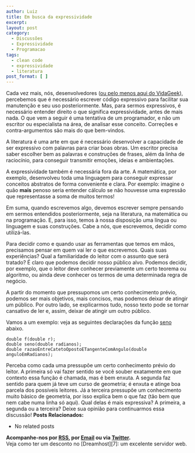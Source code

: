 ```yaml
---
author: Luiz
title: Em busca da expressividade
excerpt:
layout: post
category:
  - Discussões
  - Expressividade
  - Programacao
tags:
  - clean code
  - expressividade
  - literatura
post_format: [ ]
---
```

Cada vez mais, nós, desenvolvedores ([ou pelo menos aqui do VidaGeek][1]), percebemos que é necessário escrever código expressivo para facilitar sua manutenção e seu uso posteriormente. Mas, para sermos expressivos, é necessário entender direito o que significa expressividade, antes de mais nada. O que vem a seguir é uma tentativa de um programador, e não um escritor ou especialista na área, de analisar esse conceito. Correções e contra-argumentos são mais do que bem-vindos.

A literatura é uma arte em que é necessário desenvolver a capacidade de ser expressivo com palavras para criar boas obras. Um escritor precisa saber escolher bem as palavras e construções de frases, além da linha de raciocínio, para conseguir transmitir emoções, ideias e ambientações.

A expressividade também é necessária fora da arte. A matemática, por exemplo, desenvolveu toda uma linguagem para conseguir expressar conceitos abstratos de forma conveniente e clara. Por exemplo: imagine o quão **mais** penoso seria entender cálculo se não houvesse uma expressão que representasse a soma de muitos termos!

Em suma, quando escrevemos algo, devemos escrever sempre pensando em sermos entendidos posteriormente, seja na literatura, na matemática ou na programação. E, para isso, temos à nossa disposição uma língua ou linguagem e suas construções. Cabe a nós, que escrevemos, decidir como utilizá-las.

Para decidir como e quando usar as ferramentas que temos em mãos, precisamos pensar em quem vai ler o que escrevemos. Quais suas experiências? Qual a familiaridade do leitor com o assunto que será tratado? É claro que podemos decidir nosso público alvo. Podemos decidir, por exemplo, que o leitor deve conhecer previamente um certo teorema ou algoritmo, ou ainda deve conhecer os termos de uma determinada regra de negócio.

A partir do momento que pressupomos um certo conhecimento prévio, podemos ser mais objetivos, mais concisos, mas podemos deixar de atingir um público. Por outro lado, se explicarmos tudo, nosso texto pode se tornar cansativo de ler e, assim, deixar de atingir um outro público.

Vamos a um exemplo: veja as seguintes declarações da função [seno][2] abaixo.

    double f(double r);
    double seno(double radianos);
    double razaoEntreCatetoOpostoETangenteComAngulo(double anguloEmRadianos);
    

Perceba como cada uma pressupõe um certo conhecimento prévio do leitor. A primeira só vai fazer sentido se você souber exatamente em que contexto essa função é chamada, mas é bem enxuta. A segunda faz sentido para quem já teve um curso de geometria; é enxuta e atinge boa parcela dos possíveis leitores. Já a terceira pressupõe um conhecimento muito básico de geometria, por isso explica bem o que faz (tão bem que nem cabe numa linha só aqui). Qual delas é mais expressiva? A primeira, a segunda ou a terceira? Deixe sua opinião para continuarmos essa discussão! 
**Posts Relacionados:** 
*   No related posts









**Acompanhe-nos por [ RSS][4], por [Email][5] ou via [Twitter][6].**  
Veja como ter um desconto no [Dreamhost][7]: um excelente servidor web.

 [1]: http://vidageek.net/2011/05/16/desafio-de-expressividade-i/
 [2]: http://pt.wikipedia.org/wiki/Seno
 [3]: https://twitter.com/share
 [4]: http://feeds.feedburner.com/VidaGeek
 [5]: http://feedburner.google.com/fb/a/mailverify?uri=VidaGeek&loc=pt_BR
 [6]: http://twitter.com/blogvidageek

